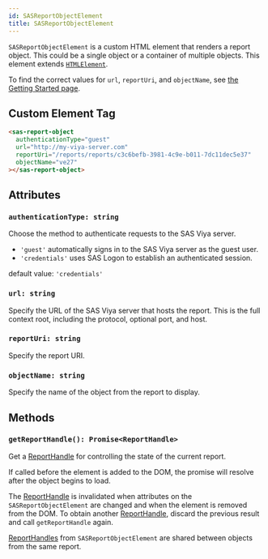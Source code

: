 ```yaml
---
id: SASReportObjectElement
title: SASReportObjectElement
---
```


`SASReportObjectElement` is a custom HTML element that renders a report object. This could be a single object or a
container of multiple objects. This element extends <a target="_blank" href="https://developer.mozilla.org/en-US/docs/Web/API/HTMLElement">`HTMLElement`</a>.

To find the correct values for `url`, `reportUri`, and `objectName`, see [the Getting Started page](getting-started.md#create-a-custom-html-tag).

## Custom Element Tag

```html
<sas-report-object
  authenticationType="guest"
  url="http://my-viya-server.com"
  reportUri="/reports/reports/c3c6befb-3981-4c9e-b011-7dc11dec5e37"
  objectName="ve27"
></sas-report-object>
```

## Attributes

### `authenticationType: string`

Choose the method to authenticate requests to the SAS Viya server.

- `'guest'` automatically signs in to the SAS Viya server as the guest user.
- `'credentials'` uses SAS Logon to establish an authenticated session.

default value: `'credentials'`

### `url: string`

Specify the URL of the SAS Viya server that hosts the report. This is the full context root, including the protocol,
optional port, and host.

### `reportUri: string`

Specify the report URI.

### `objectName: string`

Specify the name of the object from the report to display.

## Methods

### `getReportHandle(): Promise<ReportHandle>`

Get a [ReportHandle](ReportHandle.md) for controlling the state of the
current report.

If called before the element is added to the DOM, the promise will resolve
after the object begins to load.

The [ReportHandle](ReportHandle.md) is invalidated when attributes on the
`SASReportObjectElement` are changed and when the element is removed from the
DOM. To obtain another [ReportHandle](ReportHandle.md), discard the previous
result and call `getReportHandle` again.

[ReportHandles](ReportHandle.md) from `SASReportObjectElement` are shared
between objects from the same report.
